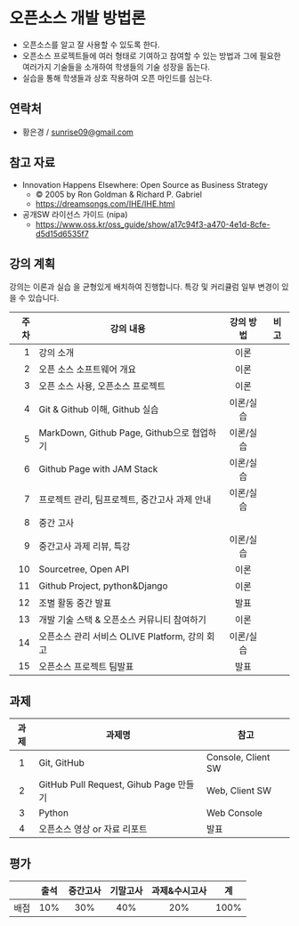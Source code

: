 # 오픈소스 개발 방법론

 * 오픈소스를 알고 잘 사용할 수 있도록 한다.
 * 오픈소스 프로젝트들에 여러 형태로 기여하고 참여할 수 있는 방법과 그에 필요한 여러가지 기술들을 소개하여 학생들의 기술 성장을 돕는다.
 * 실습을 통해 학생들과 상호 작용하여 오픈 마인드를 심는다.

## 연락처

- 황은경 / sunrise09@gmail.com

## 참고 자료
 * Innovation Happens Elsewhere: Open Source as Business Strategy
   * © 2005 by Ron Goldman & Richard P. Gabriel
   * https://dreamsongs.com/IHE/IHE.html
 * 공개SW 라이선스 가이드 (nipa)
   * https://www.oss.kr/oss_guide/show/a17c94f3-a470-4e1d-8cfe-d5d15d6535f7

## 강의 계획

강의는 이론과 실습 을 균형있게 배치하여 진행합니다. 특강 및 커리큘럼 일부 변경이 있을 수 있습니다.

| 주차 | 강의 내용 | 강의 방법 | 비고 |
|---:|---|:---:|:---:|
| 1 | 강의 소개 | 이론 | |
| 2 | 오픈 소스 소프트웨어 개요 | 이론 | |
| 3 | 오픈 소스 사용, 오픈소스 프로젝트 | 이론 | |
| 4 | Git & Github 이해, Github 실습| 이론/실습 | |
| 5 | MarkDown, Github Page, Github으로 협업하기 | 이론/실습 | |
| 6 | Github Page with JAM Stack | 이론/실습 | |
| 7 | 프로젝트 관리, 팀프로젝트, 중간고사 과제 안내 | 이론/실습 | |
| 8 | 중간 고사 | | |
| 9 | 중간고사 과제 리뷰, 특강 | 이론/실습 | |
| 10 | Sourcetree, Open API | 이론 | |
| 11 | Github Project, python&Django  | 이론 | |
| 12 | 조별 활동 중간 발표 | 발표 |  |
| 13 | 개발 기술 스택 & 오픈소스 커뮤니티 참여하기 | 이론 | |
| 14 | 오픈소스 관리 서비스 OLIVE Platform, 강의 회고 | 이론/실습 | |
| 15 | 오픈소스 프로젝트 팀발표 | 발표 | |

## 과제

| 과제 | 과제명 | 참고 |
|:---:|-----|-----|
| 1 | Git, GitHub | Console, Client SW |
| 2 | GitHub Pull Request, Gihub Page 만들기| Web, Client SW|
| 3 | Python | Web Console |
| 4 | 오픈소스 영상 or 자료 리포트 | 발표 |

## 평가

|  | 출석 | 중간고사 | 기말고사 | 과제&수시고사 | 계 |
|:---:|:---:|:---:|:---:|:---:|:---:|
| 배점 | 10% | 30% | 40% | 20% | 100% |
